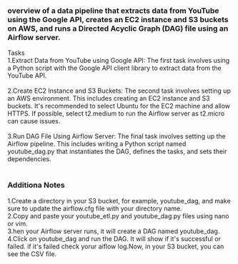 ### overview of a data pipeline that extracts data from YouTube using the Google API, creates an EC2 instance and S3 buckets on AWS, and runs a Directed Acyclic Graph (DAG) file using an Airflow server.

Tasks <br>
1.Extract Data from YouTube using Google API: The first task involves using a Python script with the Google API client library to extract data from the YouTube API.<br/><br/>
2.Create EC2 Instance and S3 Buckets: The second task involves setting up an AWS environment. This includes creating an EC2 instance and S3 buckets.
It's recommended to select Ubuntu for the EC2 machine and allow HTTPS. If possible, select t2.medium to run the Airflow server as t2.micro can cause issues.<br/><br/>
3.Run DAG File Using Airflow Server: The final task involves setting up the Airflow pipeline. 
This includes writing a Python script named youtube_dag.py that instantiates the DAG, defines the tasks, and sets their dependencies.<br/><br/>

### Additiona Notes
1.Create a directory in your S3 bucket, for example, youtube_dag, and make sure to update the airflow.cfg file with your directory name.<br/>
2.Copy and paste your youtube_etl.py and youtube_dag.py files using nano or vim.<br/>
3.hen your Airflow server runs, it will create a DAG named youtube_dag.<br/>
4.Click on youtube_dag and run the DAG. It will show if it's successful or failed. if it's failed check yorur aiflow log.Now, in your S3 bucket, you can see the CSV file.<br/>


